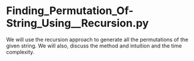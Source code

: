 # Finding_Permutation_Of-String_Using__Recursion.py
We will use the recursion approach to generate all the permutations of the given string. We will also, discuss the method and intuition and the time complexity.
